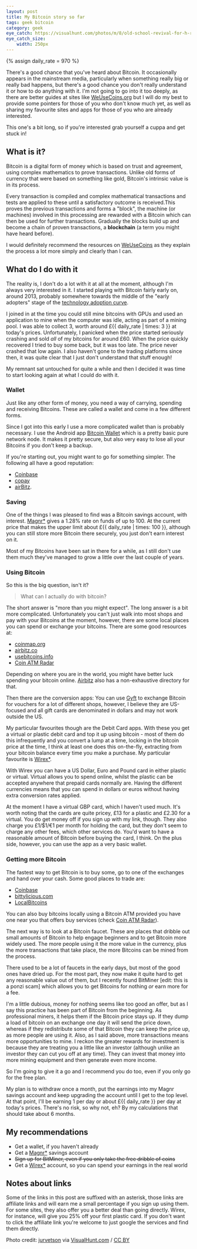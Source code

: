 ```yaml
---
layout: post
title: My Bitcoin story so far
tags: geek bitcoin
category: geek
eye_catch: https://visualhunt.com/photos/m/8/old-school-revival-for-h-r-block-its-tax-time-miners.jpg
eye_catch_size:
    width: 250px
---
```


{% assign daily_rate = 970 %}

There's a good chance that you've heard about Bitcoin. It occasionally appears in the mainstream media, particularly when something really big or really bad happens, but there's a good chance you don't really understand it or how to do anything with it. I'm not going to go into it too deeply, as there are better guides at sites like [WeUseCoins.org][1] but I will do my best to provide some pointers for those of you who don't know much yet, as well as sharing my favourite sites and apps for those of you who are already interested.

This one's a bit long, so if you're interested grab yourself a cuppa and get stuck in!

<!--more-->

## What is it?

Bitcoin is a digital form of money which is based on trust and agreement, using complex mathematics to prove transactions. Unlike old forms of currency that were based on something like gold, Bitcoin's intrinsic value is in its process.

Every transaction is compiled and complex mathematical transactions and tests are applied to these until a satisfactory outcome is received.This proves the previous transactions and forms a "block", the machine (or machines) involved in this processing are rewarded with a Bitcoin which can then be used for further transactions. Gradually the blocks build up and become a chain of proven transactions, a **blockchain** (a term you might have heard before).

I would definitely recommend the resources on [WeUseCoins][1] as they explain the process a lot more simply and clearly than I can.

## What do I do with it

The reality is, I don't do a lot with it at all at the moment, although I'm always very interested in it. I started playing with Bitcoin fairly early on, around 2013, probably somewhere towards the middle of the "early adopters" stage of the [technology adoption curve](http://lmgtfy.com/?q=technology+adoption+curve).

I joined in at the time you could still mine bitcoins with GPUs and used an application to mine when the computer was idle, acting as part of a mining pool. I was able to collect <i class="fa fa-btc" aria-hidden="true"></i>3, worth around £{{ daily_rate | times: 3 }} at today's prices. Unfortunately, I panicked when the price started seriously crashing and sold *all* of my bitcoins for around £60. When the price quickly recovered I tried to buy some back, but it was too late. The price never crashed that low again. I also haven't gone to the trading platforms since then, it was quite clear that I just don't understand that stuff enough!

My remnant sat untouched for quite a while and then I decided it was time to start looking again at what I could do with it.

### Wallet

Just like any other form of money, you need a way of carrying, spending and receiving Bitcoins. These are called a wallet and come in a few different forms.

Since I got into this early I use a more complicated wallet than is probably necessary. I use the Android app [Bitcoin Wallet](https://play.google.com/store/apps/details?id=de.schildbach.wallet) which is a pretty basic pure network node. It makes it pretty secure, but also very easy to lose all your Bitcoins if you don't keep a backup.

If you're starting out, you might want to go for something simpler. The following all have a good reputation:

* [Coinbase](https://www.coinbase.com/)
* [copay](https://copay.io/)
* [airBitz](https://airbitz.co/).

### Saving

One of the things I was pleased to find was a Bitcoin savings account, with interest. [Magnr*](https:/www.magnr.com/?r=85495) gives a 1.28% rate on funds of up to <i class="fa fa-btc" aria-hidden="true"></i>100. At the current price that makes the upper limit about £{{ daily_rate | times: 100 }}, although you can still store more Bitcoin there securely, you just don't earn interest on it.

Most of my Bitcoins have been sat in there for a while, as I still don't use them much they've managed to grow a little over the last couple of years.

### Using Bitcoin

So this is the big question, isn't it?

> What can I actually do with bitcoin?

The short answer is "more than you might expect". The long answer is a bit more complicated. Unfortunately you can't just walk into most shops and pay with your Bitcoins at the moment, however, there are some local places you can spend or exchange your bitcoins. There are some good resources at:

* [coinmap.org](https://coinmap.org/)
* [airbitz.co](https://airbitz.co/search?term=&location=Current+Location)
* [usebitcoins.info](http://usebitcoins.info/index.php/bitcoin-in-the-real-world)
* [Coin ATM Radar](https://coinatmradar.com/)

Depending on where you are in the world, you might have better luck spending your bitcoin online. [Airbitz](https://airbitz.co/search?term=&location=On+the+Web) also has a non-exhaustive directory for that.

Then there are the conversion apps: You can use [Gyft](https://www.gyft.com/) to exchange Bitcoin for vouchers for a lot of different shops, however, I believe they are US-focused and all gift cards are denominated in dollars and may not work outside the US.

My particular favourites though are the Debit Card apps. With these you get a virtual or plastic debit card and top it up using bitcoin - most of them do this infrequently and you convert a lump at a time, locking in the bitcoin price at the time, I think at least one does this on-the-fly, extracting from your bitcoin balance every time you make a purchase. My particular favourite is [Wirex*](https://app.wirexapp.com/join/r1pVmPNhrESq2VB8fOOaPA).

With Wirex you can have a US Dollar, Euro and Pound card in either plastic or virtual. Virtual allows you to spend online, whilst the plastic can be accepted anywhere that prepaid cards normally are. Having the different currencies means that you can spend in dollars or euros without having extra conversion rates applied.

At the moment I have a virtual GBP card, which I haven't used much. It's worth noting that the cards are quite pricey, £13 for a plastic and £2.30 for a virtual. You do get money off if you sign up with my link, though. They also charge you £1/$1/€1 per month for holding the card, but they don't seem to charge any other fees, which other services do. You'd want to have a reasonable amount of Bitcoin before buying the card, I think. On the plus side, however, you can use the app as a very basic wallet.

### Getting more Bitcoin

The fastest way to get Bitcoin is to buy some, go to one of the exchanges and hand over your cash. Some good places to trade are:

* [Coinbase](https://www.coinbase.com/)
* [bittylicious.com](https://bittylicious.com/)
* [LocalBitcoins](https://localbitcoins.com/)

You can also buy bitcoins locally using a Bitcoin ATM provided you have one near you that offers buy services (check [Coin ATM Radar](https://coinatmradar.com/)).

The next way is to look at a Bitcoin faucet. These are places that dribble out small amounts of Bitcoin to help engage beginners and to get Bitcoin more widely used. The more people using it the more value in the currency, plus the more transactions that take place, the more Bitcoins can be mined from the process.

There used to be a lot of faucets in the early days, but most of the good ones have dried up. For the most part, they now make it quite hard to get any reasonable value out of them, but I recently found BitMiner [edit: this is a ponzi scam] which allows you to get Bitcoins for nothing _or_ earn more for a fee.

I'm a little dubious, money for nothing seems like too good an offer, but as I say this practice has been part of Bitcoin from the beginning. As professional miners, it helps them if the Bitcoin price stays up. If they dump a load of bitcoin on an exchange one day it will send the price down, whereas if they redistribute some of that Bitcoin they can keep the price up, as more people are using it. Also, as I said above, more transactions means more opportunities to mine. I reckon the greater rewards for investment is because they are treating you a little like an investor (although unlike an investor they can cut you off at any time). They can invest that money into more mining equipment and then generate even more income.

So I'm going to give it a go and I recommend you do too, even if you only go for the free plan.

My plan is to withdraw once a month, put the earnings into my Magnr savings account and keep upgrading the account until I get to the top level. At that point, I'll be earning <i class="fa fa-btc" aria-hidden="true"></i>1 per day or about £{{ daily_rate }} per day at today's prices. There's no risk, so why not, eh? By my calculations that should take about 6 months.

## My recommendations

* Get a wallet, if you haven't already
* Get a [Magnr*](https:/www.magnr.com/?r=85495) savings account
* ~~Sign up for BitMiner, even if you only take the free dribble of coins~~
* Get a [Wirex*](https://app.wirexapp.com/join/r1pVmPNhrESq2VB8fOOaPA) account, so you can spend your earnings in the real world

## Notes about links

Some of the links in this post are suffixed with an asterisk, those links are affiliate links and will earn me a small percentage if you sign up using them. For some sites, they also offer you a better deal than going directly. Wirex, for instance, will give you 25% off your first plastic card. If you don't want to click the affiliate link you're welcome to just google the services and find them directly.

Photo credit: [jurvetson](https://www.flickr.com/photos/jurvetson/13543526165/) via [VisualHunt.com](https://visualhunt.com/re/ab6492) / [CC BY](http://creativecommons.org/licenses/by/2.0/)

[1]: https://www.weusecoins.org/